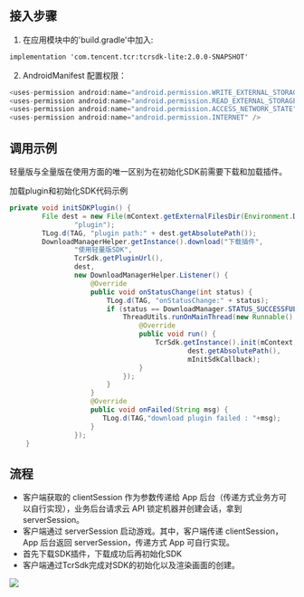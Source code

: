 ## 接入步骤

1. 在应用模块中的'build.gradle'中加入:

```xml
implementation 'com.tencent.tcr:tcrsdk-lite:2.0.0-SNAPSHOT'
```

2. AndroidManifest 配置权限：

``` java
<uses-permission android:name="android.permission.WRITE_EXTERNAL_STORAGE" />
<uses-permission android:name="android.permission.READ_EXTERNAL_STORAGE" />
<uses-permission android:name="android.permission.ACCESS_NETWORK_STATE" />
<uses-permission android:name="android.permission.INTERNET" />
```

## 调用示例

轻量版与全量版在使用方面的唯一区别为在初始化SDK前需要下载和加载插件。

加载plugin和初始化SDK代码示例

``` java
private void initSDKPlugin() {
        File dest = new File(mContext.getExternalFilesDir(Environment.DIRECTORY_DOWNLOADS),
                "plugin");
        TLog.d(TAG, "plugin path:" + dest.getAbsolutePath());
        DownloadManagerHelper.getInstance().download("下载插件",
                "使用轻量版SDK",
                TcrSdk.getPluginUrl(),
                dest,
                new DownloadManagerHelper.Listener() {
                    @Override
                    public void onStatusChange(int status) {
                        TLog.d(TAG, "onStatusChange:" + status);
                        if (status == DownloadManager.STATUS_SUCCESSFUL) {
                            ThreadUtils.runOnMainThread(new Runnable() {
                                @Override
                                public void run() {
                                    TcrSdk.getInstance().init(mContext,
                                            dest.getAbsolutePath(),
                                            mInitSdkCallback);
                                }
                            });
                        }
                    }
                    @Override
                    public void onFailed(String msg) {
                       TLog.d(TAG,"download plugin failed : "+msg);
                    }
                });
    }
```



## 流程

- 客户端获取的 clientSession 作为参数传递给 App 后台（传递方式业务方可以自行实现），业务后台请求云 API 锁定机器并创建会话，拿到 serverSession。
- 客户端通过 serverSession 启动游戏。其中，客户端传递 clientSession，App 后台返回 serverSession，传递方式 App 可自行实现。
- 首先下载SDK插件，下载成功后再初始化SDK
- 客户端通过TcrSdk完成对SDK的初始化以及渲染画面的创建。

![](https://tva1.sinaimg.cn/large/e6c9d24egy1h30vhw31r2j207t0kljrx.jpg)

